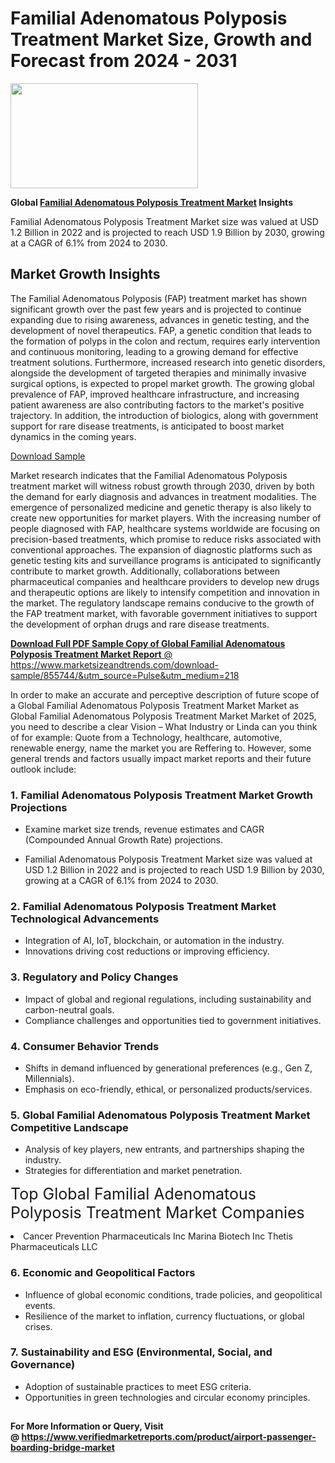<H1>Familial Adenomatous Polyposis Treatment Market Size, Growth and Forecast from 2024 - 2031</H1><img class="aligncenter size-medium wp-image-584254" src="https://thirdeyenews.in/wp-content/uploads/2024/09/Global-Market-Research-300x168.jpeg" alt="" width="300" height="168" /><p><strong>Global&nbsp;<a href="https://www.marketsizeandtrends.com/download-sample/855744/&amp;utm_source=Pulse&amp;utm_medium=218">Familial Adenomatous Polyposis Treatment Market</a> Insights</strong></p><p>Familial Adenomatous Polyposis Treatment Market size was valued at USD 1.2 Billion in 2022 and is projected to reach USD 1.9 Billion by 2030, growing at a CAGR of 6.1% from 2024 to 2030.</p><p><h2>Market Growth Insights</h2> <p>The Familial Adenomatous Polyposis (FAP) treatment market has shown significant growth over the past few years and is projected to continue expanding due to rising awareness, advances in genetic testing, and the development of novel therapeutics. FAP, a genetic condition that leads to the formation of polyps in the colon and rectum, requires early intervention and continuous monitoring, leading to a growing demand for effective treatment solutions. Furthermore, increased research into genetic disorders, alongside the development of targeted therapies and minimally invasive surgical options, is expected to propel market growth. The growing global prevalence of FAP, improved healthcare infrastructure, and increasing patient awareness are also contributing factors to the market's positive trajectory. In addition, the introduction of biologics, along with government support for rare disease treatments, is anticipated to boost market dynamics in the coming years.</p> <p><a href="#">Download Sample</a></p> <p>Market research indicates that the Familial Adenomatous Polyposis treatment market will witness robust growth through 2030, driven by both the demand for early diagnosis and advances in treatment modalities. The emergence of personalized medicine and genetic therapy is also likely to create new opportunities for market players. With the increasing number of people diagnosed with FAP, healthcare systems worldwide are focusing on precision-based treatments, which promise to reduce risks associated with conventional approaches. The expansion of diagnostic platforms such as genetic testing kits and surveillance programs is anticipated to significantly contribute to market growth. Additionally, collaborations between pharmaceutical companies and healthcare providers to develop new drugs and therapeutic options are likely to intensify competition and innovation in the market. The regulatory landscape remains conducive to the growth of the FAP treatment market, with favorable government initiatives to support the development of orphan drugs and rare disease treatments.</p> <p><a href="#"></p><p><span class=""><strong>Download Full PDF Sample Copy of Global Familial Adenomatous Polyposis Treatment Market Report</strong> @ <a href="https://www.marketsizeandtrends.com/download-sample/855744/&amp;utm_source=Pulse&amp;utm_medium=218" target="_blank">https://www.marketsizeandtrends.com/download-sample/855744/&amp;utm_source=Pulse&amp;utm_medium=218</a></span></p><p>In order to make an accurate and perceptive description of future scope of a Global&nbsp;Familial Adenomatous Polyposis Treatment Market Market as Global&nbsp;Familial Adenomatous Polyposis Treatment Market Market of 2025, you need to describe a clear Vision &ndash; What Industry or Linda can you think of for example: Quote from a Technology, healthcare, automotive, renewable energy, name the market you are Reffering to. However, some general trends and factors usually impact market reports and their future outlook include:</p><h3>1.&nbsp;<strong>Familial Adenomatous Polyposis Treatment Market Growth Projections</strong></h3><ul><li>Examine market size trends, revenue estimates and CAGR (Compounded Annual Growth Rate) projections.</li><li><p>Familial Adenomatous Polyposis Treatment Market size was valued at USD 1.2 Billion in 2022 and is projected to reach USD 1.9 Billion by 2030, growing at a CAGR of 6.1% from 2024 to 2030.</p></li></ul><h3>2.&nbsp;<strong>Familial Adenomatous Polyposis Treatment Market Technological Advancements</strong></h3><ul><li>Integration of AI, IoT, blockchain, or automation in the industry.</li><li>Innovations driving cost reductions or improving efficiency.</li></ul><h3>3.&nbsp;<strong>Regulatory and Policy Changes</strong></h3><ul><li>Impact of global and regional regulations, including sustainability and carbon-neutral goals.</li><li>Compliance challenges and opportunities tied to government initiatives.</li></ul><h3>4.&nbsp;<strong>Consumer Behavior Trends</strong></h3><ul><li>Shifts in demand influenced by generational preferences (e.g., Gen Z, Millennials).</li><li>Emphasis on eco-friendly, ethical, or personalized products/services.</li></ul><h3>5.&nbsp;<strong>Global Familial Adenomatous Polyposis Treatment Market Competitive Landscape</strong></h3><ul><li>Analysis of key players, new entrants, and partnerships shaping the industry.</li><li>Strategies for differentiation and market penetration.</li></ul><p data-pm-slice="1 1 []"><span style="color: inherit; font-family: inherit; font-size: 25px;">Top Global Familial Adenomatous Polyposis Treatment Market Companies</span></p><div class="" data-test-id=""><p><li>Cancer Prevention Pharmaceuticals Inc Marina Biotech Inc Thetis Pharmaceuticals LLC</li></p></div><h3>6.&nbsp;<strong>Economic and Geopolitical Factors</strong></h3><ul><li>Influence of global economic conditions, trade policies, and geopolitical events.</li><li>Resilience of the market to inflation, currency fluctuations, or global crises.</li></ul><h3>7.&nbsp;<strong>Sustainability and ESG (Environmental, Social, and Governance)</strong></h3><ul><li>Adoption of sustainable practices to meet ESG criteria.</li><li>Opportunities in green technologies and circular economy principles.</li></ul><h2><strong style="font-size: 14px;">For More Information or Query, Visit @&nbsp;</strong><a style="background-color: #ffffff; font-size: 14px;" href="https://www.marketsizeandtrends.com/report/familial-adenomatous-polyposis-treatment-market/" target="_blank">https://www.verifiedmarketreports.com/product/airport-passenger-boarding-bridge-market</a></h2>
